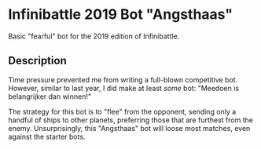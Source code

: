 # Infinibattle 2019 Bot "Angsthaas"

Basic "fearful" bot for the 2019 edition of Infinibattle.

## Description

Time pressure prevented me from writing a full-blown competitive bot.
However, similar to last year, I did make at least _some_ bot: "Meedoen is belangrijker dan winnen!"

The strategy for this bot is to "flee" from the opponent, sending only a handful of ships to other planets, preferring those that are furthest from the enemy.
Unsurprisingly, this "Angsthaas" bot will loose most matches, even against the starter bots.
